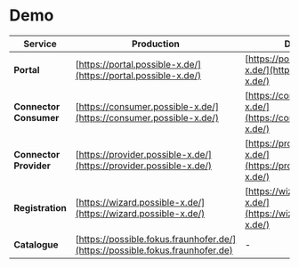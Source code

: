 # Demo 

| Service     | Production    | Development |
| ----------- | ------------- | ----------- |
| **Portal**                    | [https://portal.possible-x.de/](https://portal.possible-x.de/) | [https://portal.dev.possible-x.de/](https://portal.possible-x.de/) |
| **Connector Consumer**        | [https://consumer.possible-x.de/](https://consumer.possible-x.de/) | [https://consumer.dev.possible-x.de/](https://consumer.dev.possible-x.de/) |
| **Connector Provider**        | [https://provider.possible-x.de/](https://provider.possible-x.de/) | [https://provider.dev.possible-x.de/](https://provider.dev.possible-x.de/) |
| **Registration**              | [https://wizard.possible-x.de/](https://wizard.possible-x.de/)|[https://wizard.dev.possible-x.de/](https://wizard.dev.possible-x.de/)|
| **Catalogue**                 | [https://possible.fokus.fraunhofer.de/](https://possible.fokus.fraunhofer.de)|  - |


